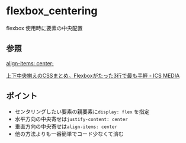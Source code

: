 # flexbox_centering

flexbox 使用時に要素の中央配置

## 参照

[align\-items: center;](https://qiita.com/junara/items/5089b9f3fac28693a233)

[上下中央揃えのCSSまとめ。Flexboxがたった3行で最も手軽 \- ICS MEDIA](https://ics.media/entry/17522/)

## ポイント

* センタリングしたい要素の親要素に`display: flex` を指定
* 水平方向の中央寄せは`justify-content: center`
* 垂直方向の中央寄せは`align-items: center`
* 他の方法よりも一番簡単でコード少なくて済む

